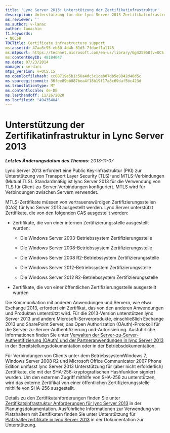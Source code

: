 ```yaml
---
title: 'Lync Server 2013: Unterstützung der Zertifikatinfrastruktur'
description: Unterstützung für die lync Server 2013-Zertifikatinfrastruktur.
ms.reviewer: ''
ms.author: v-lanac
author: lanachin
f1.keywords:
- NOCSH
TOCTitle: Certificate infrastructure support
ms:assetid: 47aa5c95-eb60-4d4b-81d5-7fdaef1a1145
ms:mtpsurl: https://technet.microsoft.com/en-us/library/Gg425950(v=OCS.15)
ms:contentKeyID: 48184047
ms.date: 07/23/2014
manager: serdars
mtps_version: v=OCS.15
ms.openlocfilehash: cc08719e5b1c58a4dc3c1cab07db5e9842d46d5c
ms.sourcegitcommit: 36fee89bb887bea4f18b19f17a8c69daf5bc423d
ms.translationtype: MT
ms.contentlocale: de-DE
ms.lasthandoff: 11/26/2020
ms.locfileid: "49435404"
---
```

# <a name="certificate-infrastructure-support-in-lync-server-2013"></a>Unterstützung der Zertifikatinfrastruktur in Lync Server 2013

<div data-xmlns="http://www.w3.org/1999/xhtml">

<div class="topic" data-xmlns="http://www.w3.org/1999/xhtml" data-msxsl="urn:schemas-microsoft-com:xslt" data-cs="https://msdn.microsoft.com/">

<div data-asp="https://msdn2.microsoft.com/asp">



</div>

<div id="mainSection">

<div id="mainBody">

<span> </span>

_**Letztes Änderungsdatum des Themas:** 2013-11-07_

Lync Server 2013 erfordert eine Public Key-Infrastruktur (PKI) zur Unterstützung von Transport Layer Security (TLS)-und MTLS-Verbindungen (Mutual TLS). Standardmäßig ist lync Server 2013 für die Verwendung von TLS für Client-zu-Server-Verbindungen konfiguriert. MTLS wird für Verbindungen zwischen Servern verwendet.

MTLS-Zertifikate müssen von vertrauenswürdigen Zertifizierungsstellen (CAS) für lync Server 2013 ausgestellt werden. Lync Server unterstützt Zertifikate, die von den folgenden CAS ausgestellt werden:

  - Zertifikate, die von einer internen Zertifizierungsstelle ausgestellt wurden:
    
      - Die Windows Server 2003-Betriebssystem Zertifizierungsstelle
    
      - Die Windows Server 2008-Betriebssystem Zertifizierungsstelle
    
      - Die Windows Server 2008 R2-Betriebssystem Zertifizierungsstelle
    
      - Die Windows Server 2012-Betriebssystem Zertifizierungsstelle
    
      - Die Windows Server 2012 R2-Betriebssystem Zertifizierungsstelle

  - Zertifikate, die von einer öffentlichen Zertifizierungsstelle ausgestellt wurden

Die Kommunikation mit anderen Anwendungen und Servern, wie etwa Exchange 2013, erfordert ein Zertifikat, das von den anderen Anwendungen und Produkten unterstützt wird. Für die 2013-Version unterstützen lync Server 2013 und andere Microsoft-Serverprodukte, einschließlich Exchange 2013 und SharePoint Server, das Open Authorization (OAuth)-Protokoll für die Server-zu-Server-Authentifizierung und-Autorisierung. Ausführliche Informationen finden Sie unter [Verwalten der Server-zu-Server-Authentifizierung (OAuth) und der Partneranwendungen in lync Server 2013](lync-server-2013-managing-server-to-server-authentication-oauth-and-partner-applications.md) in der Bereitstellungsdokumentation oder in der Betriebsdokumentation.

Für Verbindungen von Clients unter dem BetriebssystemWindows 7, Windows Server 2008 R2 und Microsoft Office Communicator 2007 Phone Edition umfasst lync Server 2013 Unterstützung für (aber nicht erforderlich) Zertifikate, die mit der SHA-256-kryptografischen Hashfunktion signiert wurden. Um den externen Zugriff mithilfe von SHA-256 zu unterstützen, wird das externe Zertifikat von einer öffentlichen Zertifizierungsstelle mithilfe von SHA-256 ausgestellt.

Details zu den Zertifikatanforderungen finden Sie unter [Zertifikatsinfrastruktur Anforderungen für lync Server 2013](lync-server-2013-certificate-infrastructure-requirements.md) in der Planungsdokumentation. Ausführliche Informationen zur Verwendung von Platzhaltern mit Zertifikaten finden Sie unter Unterstützung für [Platzhalterzertifikate in lync Server 2013](lync-server-2013-wildcard-certificate-support.md) in der Dokumentation zur Unterstützung.

</div>

<span> </span>

</div>

</div>

</div>

